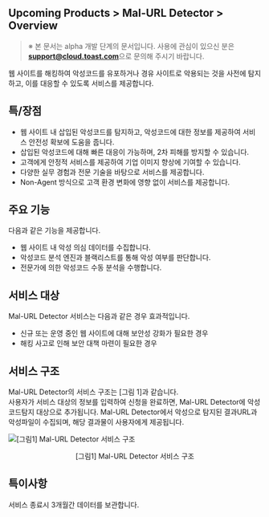 ## Upcoming Products > Mal-URL Detector > Overview 

> ※ 본 문서는 alpha 개발 단계의 문서입니다.
> 사용에 관심이 있으신 분은 **support@cloud.toast.com**으로 문의해 주시기 바랍니다.

웹 사이트를 해킹하여 악성코드를 유포하거나 경유 사이트로 악용되는 것을 사전에 탐지하고, 이를 대응할 수 있도록 서비스를 제공합니다.

## 특/장점

- 웹 사이트 내 삽입된 악성코드를 탐지하고, 악성코드에 대한 정보를 제공하여 서비스 안전성 확보에 도움을 줍니다.
- 삽입된 악성코드에 대해 빠른 대응이 가능하며, 2차 피해를 방지할 수 있습니다.
- 고객에게 안정적 서비스를 제공하여 기업 이미지 향상에 기여할 수 있습니다.
- 다양한 실무 경험과 전문 기술을 바탕으로 서비스를 제공합니다.
- Non-Agent 방식으로 고객 환경 변화에 영향 없이 서비스를 제공합니다.

## 주요 기능

다음과 같은 기능을 제공합니다.

- 웹 사이트 내 악성 의심 데이터를 수집합니다.
- 악성코드 분석 엔진과 블랙리스트를 통해 악성 여부를 판단합니다.
- 전문가에 의한 악성코드 수동 분석을 수행합니다.

## 서비스 대상

Mal-URL Detector 서비스는 다음과 같은 경우 효과적입니다.

- 신규 또는 운영 중인 웹 사이트에 대해 보안성 강화가 필요한 경우
- 해킹 사고로 인해 보안 대책 마련이 필요한 경우

## 서비스 구조

Mal-URL Detector의 서비스 구조는 [그림 1]과 같습니다.  
사용자가 서비스 대상의 정보를 입력하여 신청을 완료하면, Mal-URL Detector에 악성코드탐지 대상으로 추가됩니다. Mal-URL Detector에서 악성으로 탐지된 결과URL과 악성파일이 수집되며, 해당 결과물이 사용자에게 제공됩니다.  

![[그림1] Mal-URL Detector 서비스 구조](http://static.toastoven.net/toastcloud/static/common/img/cms_img/security/img_05.png)
<center>[그림1] Mal-URL Detector 서비스 구조</center>

## 특이사항

서비스 종료시 3개월간 데이터를 보관합니다.
